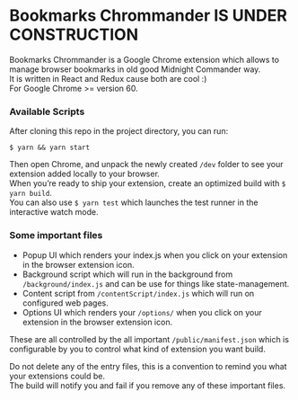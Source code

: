 
Bookmarks Chrommander IS UNDER CONSTRUCTION
===========================================

Bookmarks Chrommander is a Google Chrome extension which allows to manage browser bookmarks in old good Midnight Commander way.\
It is written in React and Redux cause both are cool :)\
For Google Chrome >= version 60.


### Available Scripts

After cloning this repo in the project directory, you can run:

`$ yarn && yarn start`

Then open Chrome, and unpack the newly created `/dev` folder to see your extension added locally to your browser.\
When you’re ready to ship your extension, create an optimized build with `$ yarn build`.\
You can also use `$ yarn test` which launches the test runner in the interactive watch mode.


### Some important files

- Popup UI which renders your index.js when you click on your extension in the browser extension icon.
- Background script which will run in the background from `/background/index.js` and can be use for things like state-management.
- Content script from `/contentScript/index.js` which will run on configured web pages.
- Options UI which renders your `/options/` when you click on your extension in the browser extension icon.

These are all controlled by the all important `/public/manifest.json` which is configurable by you to control what kind of extension you want build.

Do not delete any of the entry files, this is a convention to remind you what your extensions could be.\
The build will notify you and fail if you remove any of these important files.

